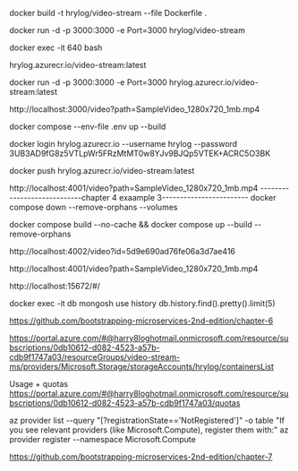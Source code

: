  docker build -t hrylog/video-stream --file Dockerfile .

 docker run -d -p 3000:3000 -e Port=3000 hrylog/video-stream

 docker exec -it 640 bash  


 hrylog.azurecr.io/video-stream:latest

 docker run -d -p 3000:3000 -e Port=3000  hrylog.azurecr.io/video-stream:latest


 http://localhost:3000/video?path=SampleVideo_1280x720_1mb.mp4


docker compose --env-file .env up --build

 docker login hrylog.azurecr.io --username hrylog --password 3UB3AD9fG8z5VTLpWr5FRzMtMT0w8YJv9BJQp5VTEK+ACRC5O3BK

 docker push hrylog.azurecr.io/video-stream:latest 

 http://localhost:4001/video?path=SampleVideo_1280x720_1mb.mp4
----------------------------chapter 4 exaample 3------------------------
 docker compose down --remove-orphans --volumes

docker compose build --no-cache && docker compose up --build --remove-orphans

http://localhost:4002/video?id=5d9e690ad76fe06a3d7ae416

http://localhost:4001/video?path=SampleVideo_1280x720_1mb.mp4

http://localhost:15672/#/

docker exec -it db mongosh
use history
db.history.find().pretty().limit(5)






https://github.com/bootstrapping-microservices-2nd-edition/chapter-6

https://portal.azure.com/#@harry8loghotmail.onmicrosoft.com/resource/subscriptions/0db10612-d082-4523-a57b-cdb9f1747a03/resourceGroups/video-stream-ms/providers/Microsoft.Storage/storageAccounts/hrylog/containersList


Usage + quotas
https://portal.azure.com/#@harry8loghotmail.onmicrosoft.com/resource/subscriptions/0db10612-d082-4523-a57b-cdb9f1747a03/quotas


az provider list --query "[?registrationState=='NotRegistered']" -o table
"If you see relevant providers (like Microsoft.Compute), register them with:"
az provider register --namespace Microsoft.Compute

https://github.com/bootstrapping-microservices-2nd-edition/chapter-7